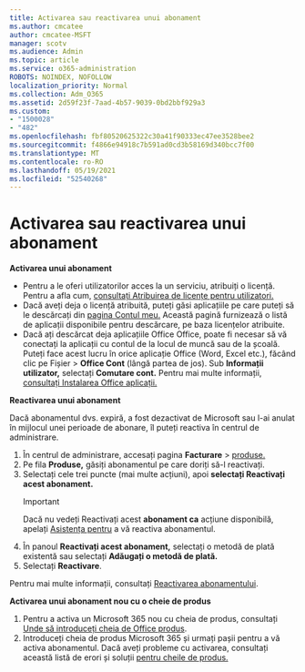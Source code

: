```yaml
---
title: Activarea sau reactivarea unui abonament
ms.author: cmcatee
author: cmcatee-MSFT
manager: scotv
ms.audience: Admin
ms.topic: article
ms.service: o365-administration
ROBOTS: NOINDEX, NOFOLLOW
localization_priority: Normal
ms.collection: Adm_O365
ms.assetid: 2d59f23f-7aad-4b57-9039-0bd2bbf929a3
ms.custom:
- "1500028"
- "482"
ms.openlocfilehash: fbf80520625322c30a41f90333ec47ee3528bee2
ms.sourcegitcommit: f4866e94918c7b591ad0cd3b58169d340bcc7f00
ms.translationtype: MT
ms.contentlocale: ro-RO
ms.lasthandoff: 05/19/2021
ms.locfileid: "52540268"
---
```

# <a name="activate-or-reactivate-a-subscription"></a>Activarea sau reactivarea unui abonament

**Activarea unui abonament**

- Pentru a le oferi utilizatorilor acces la un serviciu, atribuiți o licență. Pentru a afla cum, [consultați Atribuirea de licențe pentru utilizatori.](/microsoft-365/admin/manage/assign-licenses-to-users)
- Dacă aveți deja o licență atribuită, puteți găsi aplicațiile pe care puteți să le descărcați din [pagina Contul meu.](https://portal.office.com/account/#installs) Această pagină furnizează o listă de aplicații disponibile pentru descărcare, pe baza licențelor atribuite.
- Dacă ați descărcat deja aplicațiile Office Office, poate fi necesar să vă conectați la aplicații cu contul de la locul de muncă sau de la școală. Puteți face acest lucru în orice aplicație Office (Word, Excel etc.), făcând clic pe Fișier  >  **Office Cont** (lângă partea de jos). Sub **Informații utilizator,** selectați **Comutare cont.** Pentru mai multe informații, [consultați Instalarea Office aplicații.](/microsoft-365/admin/setup/install-applications)

**Reactivarea unui abonament**

Dacă abonamentul dvs. expiră, a fost dezactivat de Microsoft sau l-ai anulat în mijlocul unei perioade de abonare, îl puteți reactiva în centrul de administrare.
  
1. În centrul de administrare, accesați pagina **Facturare**  >  [produse.](https://go.microsoft.com/fwlink/p/?linkid=842054)
2. Pe fila **Produse,** găsiți abonamentul pe care doriți să-l reactivați.
3. Selectați cele trei puncte (mai multe acțiuni), apoi **selectați Reactivați acest abonament.**
    > [!IMPORTANT]
    > Dacă nu vedeți Reactivați acest **abonament ca** acțiune disponibilă, apelați [Asistența pentru](https://go.microsoft.com/fwlink/p/?linkid=518322) a vă reactiva abonamentul.
4. În panoul **Reactivați acest abonament,** selectați o metodă de plată existentă sau selectați **Adăugați o metodă de plată.**
5. Selectați **Reactivare**.

Pentru mai multe informații, consultați [Reactivarea abonamentului](/microsoft-365/commerce/subscriptions/reactivate-your-subscription).

**Activarea unui abonament nou cu o cheie de produs**

1. Pentru a activa un Microsoft 365 nou cu cheia de produs, consultați [Unde să introduceți cheia de Office produs](https://support.office.com/article/where-to-enter-your-office-product-key-0a82e5ae-739e-4b92-a6f4-2ec780c185db).
2. Introduceți cheia de produs Microsoft 365 și urmați pașii pentru a vă activa abonamentul. Dacă aveți probleme cu activarea, consultați această listă de erori și soluții [pentru cheile de produs.](/microsoft-365/commerce/product-key-errors-and-solutions)